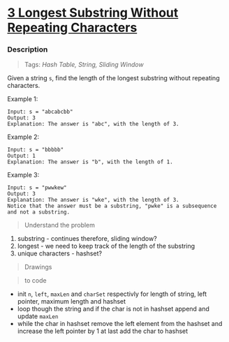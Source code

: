 # <a href="https://leetcode.com/problems/longest-substring-without-repeating-characters/?envType=study-plan-v2&envId=top-interview-150">3 Longest Substring Without Repeating Characters</a>

### Description

> Tags: *Hash Table, String, Sliding Window*

Given a string `s`, find the length of the longest 
substring without repeating characters.

 

Example 1:
```
Input: s = "abcabcbb"
Output: 3
Explanation: The answer is "abc", with the length of 3.
```
Example 2:
```
Input: s = "bbbbb"
Output: 1
Explanation: The answer is "b", with the length of 1.
```
Example 3:
```
Input: s = "pwwkew"
Output: 3
Explanation: The answer is "wke", with the length of 3.
Notice that the answer must be a substring, "pwke" is a subsequence and not a substring.
```
  
> Understand the problem

1. substring - continues therefore, sliding window?
1. longest - we need to keep track of the length of the substring
1. unique characters - hashset?


> Drawings

<!-- <img src="" alt="img"/> -->

> to code

- init `n`, `left`, `maxLen` and `charSet` respectivly for length of string, left pointer, maximum length and hashset
- loop though the string and if the char is not in hashset append and update `maxLen`
- while the char in hashset remove the left element from the hashset and increase the left pointer by 1 at last add the char to hashset